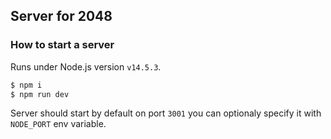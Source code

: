 ## Server for 2048

### How to start a server

Runs under Node.js version `v14.5.3`.

```bash
$ npm i
$ npm run dev
```

Server should start by default on port `3001` you can optionaly specify it with `NODE_PORT` env variable.
